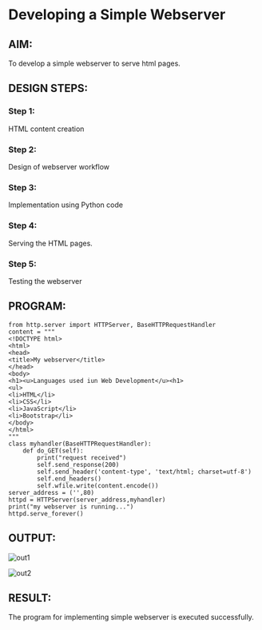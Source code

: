 # Developing a Simple Webserver
## AIM:
To develop a simple webserver to serve html pages.

## DESIGN STEPS:
### Step 1: 
HTML content creation

### Step 2:
Design of webserver workflow

### Step 3:
Implementation using Python code

### Step 4:
Serving the HTML pages.

### Step 5:
Testing the webserver

## PROGRAM:
```
from http.server import HTTPServer, BaseHTTPRequestHandler
content = """
<!DOCTYPE html>
<html>
<head>
<title>My webserver</title>
</head>
<body>
<h1><u>Languages used iun Web Development</u><h1>
<ul>
<li>HTML</li>
<li>CSS</li>
<li>JavaScript</li>
<li>Bootstrap</li>
</body>
</html>
"""
class myhandler(BaseHTTPRequestHandler):
    def do_GET(self):
        print("request received")
        self.send_response(200)
        self.send_header('content-type', 'text/html; charset=utf-8')
        self.end_headers()
        self.wfile.write(content.encode())
server_address = ('',80)
httpd = HTTPServer(server_address,myhandler)
print("my webserver is running...")
httpd.serve_forever()
```

## OUTPUT:
![out1](https://user-images.githubusercontent.com/113497404/228559828-2c6abdda-4be3-476a-9ae0-973f9989935f.png)

![out2](https://user-images.githubusercontent.com/113497404/228559964-f9ca9660-11b1-477e-ba7e-3a49c48384ec.png)



## RESULT:
The program for implementing simple webserver is executed successfully.
